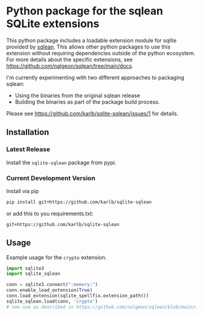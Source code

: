 # Python package for the sqlean SQLite extensions

This python package includes a loadable extension module for sqlite provided by [sqlean](https://github.com/nalgeon/sqlean). This allows other python packages to use this extension without requiring dependencies outside of the python ecosystem. For more details about the specific extensions, see https://github.com/nalgeon/sqlean/tree/main/docs.

I'm currently experimenting with two different approaches to packaging sqlean:
* Using the binaries from the original sqlean release
* Building the binaries as part of the package build process.

Please see https://github.com/karlb/sqlite-sqlean/issues/1 for details.

## Installation

### Latest Release

Install the `sqlite-sqlean` package from pypi.

### Current Development Version

Install via pip

```sh
pip install git+https://github.com/karlb/sqlite-sqlean
```

or add this to you requirements.txt:

```
git+https://github.com/karlb/sqlite-sqlean
```

## Usage
Example usage for the `crypto` extension.

```python
import sqlite3
import sqlite_sqlean

conn = sqlite3.connect(":memory:")
conn.enable_load_extension(True)
conn.load_extension(sqlite_spellfix.extension_path())
sqlite_sqlean.load(conn, 'crypto')
# now use as described in https://github.com/nalgeon/sqlean/blob/main/docs/crypto.md
```
